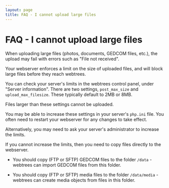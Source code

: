 ```yaml
---
layout: page
title: FAQ - I cannot upload large files
---
```


# FAQ - I cannot upload large files #

When uploading large files (photos, documents, GEDCOM files, etc.), the upload may fail with errors such as "File not received".

Your webserver enforces a limit on the size of uploaded files, and will block large files before they reach webtrees.

You can check your server's limits in the webtrees control panel, under "Server information".  There are two settings, `post_max_size` and `upload_max_filesize`.  These typically default to 2MB or 8MB.

Files larger than these settings cannot be uploaded.

You may be able to increase these settings in your server's `php.ini` file.  You often need to restart your webserver for any changes to take effect.

Alternatively, you may need to ask your server's administrator to increase the limits.

If you cannot increase the limits, then you need to copy files directly to the webserver.

* You should copy (FTP or SFTP) GEDCOM files to the folder `/data` - webtrees can import GEDCOM files from this folder.

* You should copy (FTP or SFTP) media files to the folder `/data/media` - webtrees can create media objects from files in this folder.
